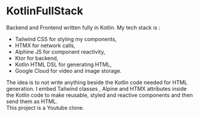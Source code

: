 # KotlinFullStack
Backend and Frontend written fully in Kotlin. My tech stack is :
- Tailwind CSS for styling my components,
- HTMX for network calls,
- Alphine JS for component reactivity,
- Ktor for backend,
- Kotlin HTML DSL  for generating HTML,
- Google Cloud for video and image storage.
  
The idea is to not write anything beside the Kotlin code needed for HTML generation. I embed Tailwind classes , Alpine and HTMX attributes inside the Kotlin code to make reusable, styled and reactive components and then send them as HTML.  
This project is a Youtube clone.
